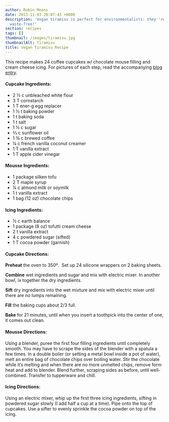 ```yaml
---
author: Robin Means
date: 2013-11-03 20:07:43 +0000
description: 'Vegan tiramisu is perfect for environmentalists: they''re vegan, and
  waste-free!'
section: recipes
tags: []
thumbnail: /images/tiramisu.jpg
thumbnailAlt: Tiramisu
title: Vegan Tiramisu Recipe
---
```


This recipe makes&nbsp;24 coffee cupcakes w/ chocolate mouse filling and cream cheese icing. For pictures of each step, read the accompanying [blog entry](/blog/josipas-birthday-2013).

#### **Cupcake Ingredients:**

- 2 ½ c unbleached white flour
- 3 T cornstarch
- 1 T ener-g egg replacer
- 1 ½ t baking powder
- 1 t baking soda
- 1 t salt
- 1 ½ c sugar
- ⅔&nbsp;c sunflower oil
- 1 ¾&nbsp;c brewed coffee
- ¼ c french vanilla coconut creamer
- 1 T vanilla extract
- 1 T apple cider vinegar

#### **Mousse Ingredients:**

- 1 package silken tofu
- 2 T maple syrup
- ¼ c almond milk or soymilk
- 1 t vanilla extract
- 1 bag (12 oz) chocolate chips

#### **Icing Ingredients:**

- ½ c earth balance
- 1 package (8 oz) tofutti cream cheese
- 2 t vanilla extract
- 4 c powdered sugar (sifted)
- 1 T cocoa powder (garnish)

####   

#### **Cupcake Directions:** 

**Preheat** the oven to 350º.&nbsp; Set up 24 silicone wrappers on 2 baking sheets.

**Combine** wet ingredients and sugar and mix with electric mixer. In another bowl, ix together the dry ingredients.

**Sift** dry ingredients into the wet mixture and mix with electric mixer until there are no lumps remaining.

**Fill** the baking cups about 2/3 full.

**Bake** for 21 minutes, until when you insert a toothpick into the center of one, it comes out clean.

####   

#### **Mousse Directions:**

Using a blender, puree the first four filling ingredients until completely smooth. You may have to scrape the sides of the blender with a spatula a few times. In a double boiler (or setting a metal bowl inside a pot of water), melt an entire bag of chocolate chips over boiling water. Stir the chocolate while it’s melting and when there are no more unmelted chips, remove form heat and add to blender. Blend further, scraping sides as before, until well-combined. Transfer to tupperware and chill.

####   

#### **Icing Directions:**

Using an electric mixer, whip up the first three icing ingredients, sifting in powdered sugar slowly (I add half a cup at a time). Pipe onto the top of cupcakes. Use a sifter to evenly sprinkle the cocoa powder on top of the icing.

